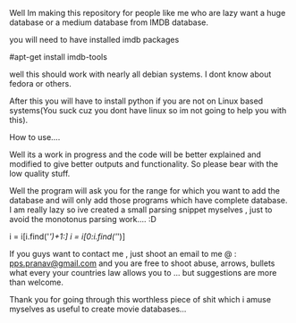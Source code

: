 Well Im making this repository for people like me who are lazy want a huge database or a medium database from IMDB database.

you will need to have installed imdb packages 

#apt-get install imdb-tools

well this should work with nearly all debian systems. I dont know about fedora or others.

After this you will have to install python if you are not on Linux based systems(You suck cuz you dont have linux so im not going to help you with this).

How to use.... 

Well its a work in progress and the code will be better explained and modified to give better outputs and functionality.
So please bear with the low quality stuff.

Well the program will ask you for the range for which you want to add the database and will only add those programs which
have complete database.
I am really lazy so ive created a small parsing snippet myselves , just to avoid the monotonus parsing work.... :D

i = i[i.find('_')+1:]
i = i[0:i.find('_')]

If you guys want to contact me , just shoot an email to me @ : pps.pranav@gmail.com
and you are free to shoot abuse, arrows, bullets what every your countries law allows you to ... 
but suggestions are more than welcome.

Thank you for going through this worthless piece of shit which i amuse myselves as useful to create movie databases... 